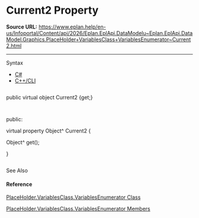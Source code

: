 # Current2 Property

**Source URL:** https://www.eplan.help/en-us/Infoportal/Content/api/2026/Eplan.EplApi.DataModelu~Eplan.EplApi.DataModel.Graphics.PlaceHolder+VariablesClass+VariablesEnumerator~Current2.html

---

Syntax

- [C#](#i-syntax-CS)
- [C++/CLI](#i-syntax-CPP2005)

```
```
public virtual object Current2 {get;}
```
```

```
```
public:
virtual property Object^ Current2 {
   Object^ get();
}
```
```



See Also

#### Reference

[PlaceHolder.VariablesClass.VariablesEnumerator Class](Eplan.EplApi.DataModelu~Eplan.EplApi.DataModel.Graphics.PlaceHolder+VariablesClass+VariablesEnumerator.html)
  
[PlaceHolder.VariablesClass.VariablesEnumerator Members](Eplan.EplApi.DataModelu~Eplan.EplApi.DataModel.Graphics.PlaceHolder+VariablesClass+VariablesEnumerator_members.html)